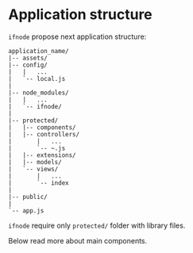 # Application structure

`ifnode` propose next application structure:

    application_name/
    |-- assets/
    |-- config/
    |   |   ...
    |   `-- local.js
    |
    |-- node_modules/
    |   |   ...
    |   `-- ifnode/
    |
    |-- protected/
    |   |-- components/
    |   |-- controllers/
    |       |   ...
    |       `-- ~.js
    |   |-- extensions/
    |   |-- models/
    |   `-- views/
    |       |   ...
    |       `-- index
    |
    |-- public/
    |
    `-- app.js

`ifnode` require only `protected/` folder with library files.

Below read more about main components.